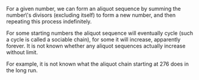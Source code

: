 For a given number, we can form an aliquot sequence by summing the
number\\'s divisors (excluding itself) to form a new number, and then
repeating this process indefinitely.

For some starting numbers the aliquot sequence will eventually cycle
(such a cycle is called a sociable chain), for some it will increase,
apparently forever. It is not known whether any aliquot sequences
actually increase without limit.

For example, it is not known what the aliquot chain starting at 276 does
in the long run.
